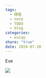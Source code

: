 ```yaml
---
tags:
  - 随笔
  - note
  - TODO
  - blog
categories:
  - essay
share: "true"
date: 2024-07-20
---
```

Eve

![](assets/images/72995b999db95932d354dc9a16ad3708_MD5.png)
